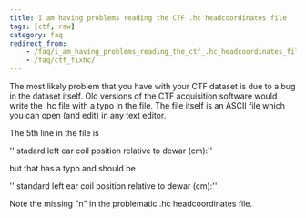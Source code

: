 ```yaml
---
title: I am having problems reading the CTF .hc headcoordinates file
tags: [ctf, raw]
category: faq
redirect_from:
    - /faq/i_am_having_problems_reading_the_ctf_.hc_headcoordinates_file/
    - /faq/ctf_fixhc/
---
```


The most likely problem that you have with your CTF dataset is due to a bug in the dataset itself. Old versions of the CTF acquisition software would write the .hc file with a typo in the file. The file itself is an ASCII file which you can open (and edit) in any text editor.

The 5th line in the file is

'' stadard left ear coil position relative to dewar (cm):''

but that has a typo and should be

'' standard left ear coil position relative to dewar (cm):''

Note the missing "n" in the problematic .hc headcoordinates file.
